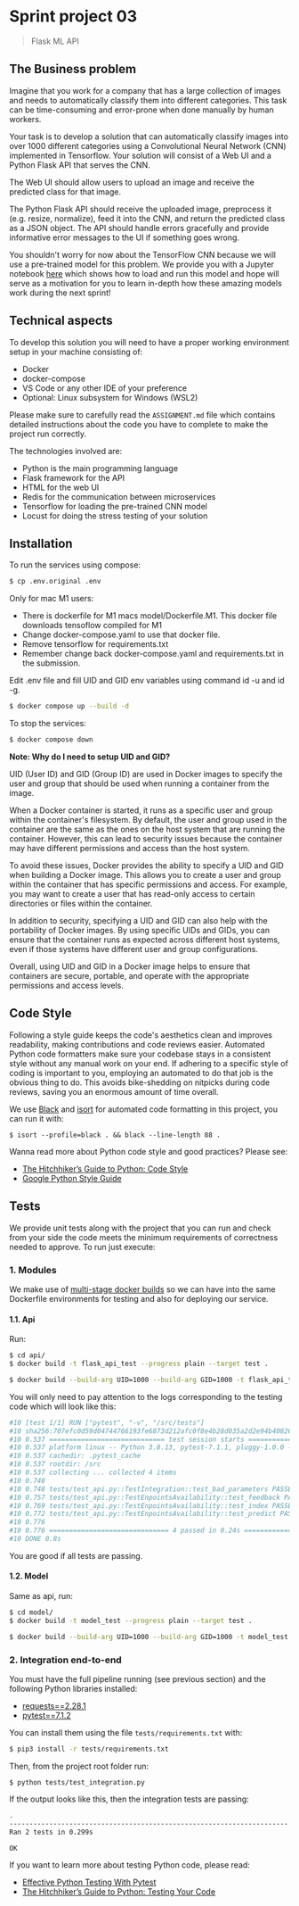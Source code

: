 # Sprint project 03
> Flask ML API

## The Business problem

Imagine that you work for a company that has a large collection of images and needs to automatically classify them into different categories. This task can be time-consuming and error-prone when done manually by human workers.

Your task is to develop a solution that can automatically classify images into over 1000 different categories using a Convolutional Neural Network (CNN) implemented in Tensorflow. Your solution will consist of a Web UI and a Python Flask API that serves the CNN.

The Web UI should allow users to upload an image and receive the predicted class for that image.

The Python Flask API should receive the uploaded image, preprocess it (e.g. resize, normalize), feed it into the CNN, and return the predicted class as a JSON object. The API should handle errors gracefully and provide informative error messages to the UI if something goes wrong.

You shouldn't worry for now about the TensorFlow CNN because we will use a pre-trained model for this problem. We provide you with a Jupyter notebook [here](https://drive.google.com/file/d/1ADuBSE4z2ZVIdn66YDSwxKv-58U7WEOn/view?usp=sharing) which shows how to load and run this model and hope will serve as a motivation for you to learn in-depth how these amazing models work during the next sprint!

## Technical aspects

To develop this solution you will need to have a proper working environment setup in your machine consisting of:
- Docker
- docker-compose
- VS Code or any other IDE of your preference
- Optional: Linux subsystem for Windows (WSL2)

Please make sure to carefully read the `ASSIGNMENT.md` file which contains detailed instructions about the code you have to complete to make the project run correctly.

The technologies involved are:
- Python is the main programming language
- Flask framework for the API
- HTML for the web UI
- Redis for the communication between microservices
- Tensorflow for loading the pre-trained CNN model
- Locust for doing the stress testing of your solution

## Installation

To run the services using compose:

```bash
$ cp .env.original .env
```

Only for mac M1 users:
- There is dockerfile for M1 macs model/Dockerfile.M1. This docker file downloads tensoflow compiled for M1
- Change docker-compose.yaml to use that docker file.
- Remove tensorflow for requirements.txt
- Remember change back docker-compose.yaml and requirements.txt in the submission.

Edit .env file and fill UID and GID env variables using command id -u and id -g.

```bash
$ docker compose up --build -d
```

To stop the services:

```bash
$ docker compose down
```

**Note: Why do I need to setup UID and GID?**

UID (User ID) and GID (Group ID) are used in Docker images to specify the user and group that should be used when running a container from the image.

When a Docker container is started, it runs as a specific user and group within the container's filesystem. By default, the user and group used in the container are the same as the ones on the host system that are running the container. However, this can lead to security issues because the container may have different permissions and access than the host system.

To avoid these issues, Docker provides the ability to specify a UID and GID when building a Docker image. This allows you to create a user and group within the container that has specific permissions and access. For example, you may want to create a user that has read-only access to certain directories or files within the container.

In addition to security, specifying a UID and GID can also help with the portability of Docker images. By using specific UIDs and GIDs, you can ensure that the container runs as expected across different host systems, even if those systems have different user and group configurations.

Overall, using UID and GID in a Docker image helps to ensure that containers are secure, portable, and operate with the appropriate permissions and access levels.

## Code Style

Following a style guide keeps the code's aesthetics clean and improves readability, making contributions and code reviews easier. Automated Python code formatters make sure your codebase stays in a consistent style without any manual work on your end. If adhering to a specific style of coding is important to you, employing an automated to do that job is the obvious thing to do. This avoids bike-shedding on nitpicks during code reviews, saving you an enormous amount of time overall.

We use [Black](https://black.readthedocs.io/) and [isort](https://pycqa.github.io/isort/) for automated code formatting in this project, you can run it with:

```console
$ isort --profile=black . && black --line-length 88 .
```

Wanna read more about Python code style and good practices? Please see:
- [The Hitchhiker’s Guide to Python: Code Style](https://docs.python-guide.org/writing/style/)
- [Google Python Style Guide](https://google.github.io/styleguide/pyguide.html)

## Tests

We provide unit tests along with the project that you can run and check from your side the code meets the minimum requirements of correctness needed to approve. To run just execute:

### 1. Modules

We make use of [multi-stage docker builds](https://docs.docker.com/develop/develop-images/multistage-build/) so we can have into the same Dockerfile environments for testing and also for deploying our service.

#### 1.1. Api

Run:

```bash
$ cd api/
$ docker build -t flask_api_test --progress plain --target test .
```

```bash
$ docker build --build-arg UID=1000 --build-arg GID=1000 -t flask_api_test --progress plain --target test .
```

You will only need to pay attention to the logs corresponding to the testing code which will look like this:

```bash
#10 [test 1/1] RUN ["pytest", "-v", "/src/tests"]
#10 sha256:707efc0d59d04744766193fe6873d212afc0f8e4b28d035a2d2e94b40826604f
#10 0.537 ============================= test session starts ==============================
#10 0.537 platform linux -- Python 3.8.13, pytest-7.1.1, pluggy-1.0.0 -- /usr/local/bin/python
#10 0.537 cachedir: .pytest_cache
#10 0.537 rootdir: /src
#10 0.537 collecting ... collected 4 items
#10 0.748
#10 0.748 tests/test_api.py::TestIntegration::test_bad_parameters PASSED           [ 25%]
#10 0.757 tests/test_api.py::TestEnpointsAvailability::test_feedback PASSED        [ 50%]
#10 0.769 tests/test_api.py::TestEnpointsAvailability::test_index PASSED           [ 75%]
#10 0.772 tests/test_api.py::TestEnpointsAvailability::test_predict PASSED         [100%]
#10 0.776
#10 0.776 ============================== 4 passed in 0.24s ===============================
#10 DONE 0.8s
```

You are good if all tests are passing.

#### 1.2. Model

Same as api, run:

```bash
$ cd model/
$ docker build -t model_test --progress plain --target test .
```

```bash
$ docker build --build-arg UID=1000 --build-arg GID=1000 -t model_test --progress plain --target test .
```

### 2. Integration end-to-end

You must have the full pipeline running (see previous section) and the following Python libraries installed:

- [requests==2.28.1](https://requests.readthedocs.io/en/latest/)
- [pytest==7.1.2](https://docs.pytest.org/en/7.1.x/)

You can install them using the file `tests/requirements.txt` with:

```bash
$ pip3 install -r tests/requirements.txt
```

Then, from the project root folder run:

```
$ python tests/test_integration.py
```

If the output looks like this, then the integration tests are passing:

```bash
.
----------------------------------------------------------------------
Ran 2 tests in 0.299s

OK
```

If you want to learn more about testing Python code, please read:
- [Effective Python Testing With Pytest](https://realpython.com/pytest-python-testing/)
- [The Hitchhiker’s Guide to Python: Testing Your Code](https://docs.python-guide.org/writing/tests/)
